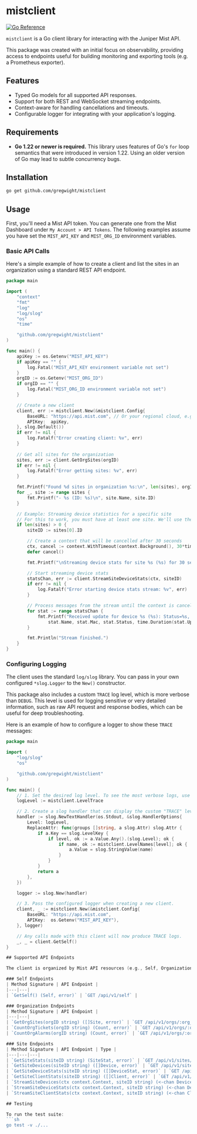# mistclient

[![Go Reference](https://pkg.go.dev/badge/github.com/gregwight/mistclient.svg)](https://pkg.go.dev/github.com/gregwight/mistclient)

`mistclient` is a Go client library for interacting with the Juniper Mist API.

This package was created with an initial focus on observability, providing access to endpoints useful for building monitoring and exporting tools (e.g. a Prometheus exporter).

## Features

-   Typed Go models for all supported API responses.
-   Support for both REST and WebSocket streaming endpoints.
-   Context-aware for handling cancellations and timeouts.
-   Configurable logger for integrating with your application's logging.

## Requirements

*   **Go 1.22 or newer is required.** This library uses features of Go's `for` loop semantics that were introduced in version 1.22. Using an older version of Go may lead to subtle concurrency bugs.

## Installation

```sh
go get github.com/gregwight/mistclient
```

## Usage

First, you'll need a Mist API token. You can generate one from the Mist Dashboard under `My Account > API Tokens`. The following examples assume you have set the `MIST_API_KEY` and `MIST_ORG_ID` environment variables.

### Basic API Calls

Here's a simple example of how to create a client and list the sites in an organization using a standard REST API endpoint.

```go
package main

import (
	"context"
	"fmt"
	"log"
	"log/slog"
	"os"
	"time"

	"github.com/gregwight/mistclient"
)

func main() {
	apiKey := os.Getenv("MIST_API_KEY")
	if apiKey == "" {
		log.Fatal("MIST_API_KEY environment variable not set")
	}
	orgID := os.Getenv("MIST_ORG_ID")
	if orgID == "" {
		log.Fatal("MIST_ORG_ID environment variable not set")
	}

	// Create a new client
	client, err := mistclient.New(&mistclient.Config{
		BaseURL: "https://api.mist.com", // Or your regional cloud, e.g., https://api.eu.mist.com
		APIKey:  apiKey,
	}, slog.Default())
	if err != nil {
		log.Fatalf("Error creating client: %v", err)
	}
	
	// Get all sites for the organization
	sites, err := client.GetOrgSites(orgID)
	if err != nil {
		log.Fatalf("Error getting sites: %v", err)
	}

	fmt.Printf("Found %d sites in organization %s:\n", len(sites), orgID)
	for _, site := range sites {
		fmt.Printf("- %s (ID: %s)\n", site.Name, site.ID)
	}

	// Example: Streaming device statistics for a specific site
	// For this to work, you must have at least one site. We'll use the first one found.
	if len(sites) > 0 {
		siteID := sites[0].ID

		// Create a context that will be cancelled after 30 seconds
		ctx, cancel := context.WithTimeout(context.Background(), 30*time.Second)
		defer cancel()

		fmt.Printf("\nStreaming device stats for site %s (%s) for 30 seconds...\n", sites[0].Name, siteID)

		// Start streaming device stats
		statsChan, err := client.StreamSiteDeviceStats(ctx, siteID)
		if err != nil {
			log.Fatalf("Error starting device stats stream: %v", err)
		}

		// Process messages from the stream until the context is cancelled
		for stat := range statsChan {
			fmt.Printf("Received update for device %s (%s): Status=%s, Uptime=%s\n",
				stat.Name, stat.Mac, stat.Status, time.Duration(stat.Uptime).String())
		}

		fmt.Println("Stream finished.")
	}
}
```

### Configuring Logging

The client uses the standard `log/slog` library. You can pass in your own configured `*slog.Logger` to the `New()` constructor.

This package also includes a custom `TRACE` log level, which is more verbose than `DEBUG`. This level is used for logging sensitive or very detailed information, such as raw API request and response bodies, which can be useful for deep troubleshooting.

Here is an example of how to configure a logger to show these `TRACE` messages:

```go
package main

import (
	"log/slog"
	"os"

	"github.com/gregwight/mistclient"
)

func main() {
	// 1. Set the desired log level. To see the most verbose logs, use LevelTrace.
	logLevel := mistclient.LevelTrace

	// 2. Create a slog handler that can display the custom "TRACE" level name.
	handler := slog.NewTextHandler(os.Stdout, &slog.HandlerOptions{
		Level: logLevel,
		ReplaceAttr: func(groups []string, a slog.Attr) slog.Attr {
			if a.Key == slog.LevelKey {
				if level, ok := a.Value.Any().(slog.Level); ok {
					if name, ok := mistclient.LevelNames[level]; ok {
						a.Value = slog.StringValue(name)
					}
				}
			}
			return a
		},
	})

	logger := slog.New(handler)

	// 3. Pass the configured logger when creating a new client.
	client, _ := mistclient.New(&mistclient.Config{
		BaseURL: "https://api.mist.com",
		APIKey:  os.Getenv("MIST_API_KEY"),
	}, logger)

	// Any calls made with this client will now produce TRACE logs.
	_, _ = client.GetSelf()
}

## Supported API Endpoints

The client is organized by Mist API resources (e.g., Self, Organization, Site).

### Self Endpoints
| Method Signature | API Endpoint |
|---|---|
| `GetSelf() (Self, error)` | `GET /api/v1/self` |

### Organization Endpoints
| Method Signature | API Endpoint |
|---|---|
| `GetOrgSites(orgID string) ([]Site, error)` | `GET /api/v1/orgs/:org_id/sites` |
| `CountOrgTickets(orgID string) (Count, error)` | `GET /api/v1/orgs/:org_id/tickets/count` |
| `CountOrgAlarms(orgID string) (Count, error)` | `GET /api/v1/orgs/:org_id/alarms/count` |

### Site Endpoints
| Method Signature | API Endpoint | Type |
|---|---|---|
| `GetSiteStats(siteID string) (SiteStat, error)` | `GET /api/v1/sites/:site_id/stats` | REST |
| `GetSiteDevices(siteID string) ([]Device, error)` | `GET /api/v1/sites/:site_id/devices` | REST |
| `GetSiteDeviceStats(siteID string) ([]DeviceStat, error)` | `GET /api/v1/sites/:site_id/stats/devices` | REST |
| `GetSiteClientStats(siteID string) ([]Client, error)` | `GET /api/v1/sites/:site_id/stats/clients` | REST |
| `StreamSiteDevices(ctx context.Context, siteID string) (<-chan Device, error)` | `stream /sites/:site_id/devices` | WebSocket |
| `StreamSiteDeviceStats(ctx context.Context, siteID string) (<-chan DeviceStat, error)` | `stream /sites/:site_id/stats/devices` | WebSocket |
| `StreamSiteClientStats(ctx context.Context, siteID string) (<-chan Client, error)` | `stream /sites/:site_id/stats/clients` | WebSocket |

## Testing

To run the test suite:
```sh
go test -v ./...
```
